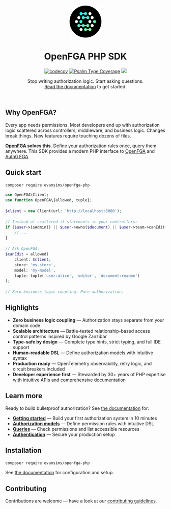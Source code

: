 <p align="center">
  <a href="https://tempestphp.com">
    <img src=".github/openfga.png" width="100" />
  </a>
</p>

<h1 align="center">OpenFGA PHP SDK</h1>

<p align="center">
  <a href="https://codecov.io/gh/evansims/openfga-php" target="_blank"><img src="https://codecov.io/gh/evansims/openfga-php/graph/badge.svg" alt="codecov" /></a>
  <a href="https://shepherd.dev/github/evansims/openfga-php" target="_blank"><img src="https://shepherd.dev/github/evansims/openfga-php/coverage.svg" alt="Psalm Type Coverage" /></a>
  <a href="https://www.bestpractices.dev/projects/10666"><img src="https://www.bestpractices.dev/projects/10666/badge"></a>
</p>

<p align="center">
  Stop writing authorization logic. Start asking questions.<br />
  <a href="/docs/README.md">Read the documentation</a> to get started.
</p>

<br />

## Why OpenFGA?

Every app needs permissions. Most developers end up with authorization logic scattered across controllers, middleware, and business logic. Changes break things. New features require touching dozens of files.

**[OpenFGA](https://openfga.dev/) solves this.** Define your authorization rules once, query them anywhere. This SDK provides a modern PHP interface to [OpenFGA](https://openfga.dev/) and [Auth0 FGA](https://auth0.com/fga).

## Quick start

```bash
composer require evansims/openfga-php
```

```php
use OpenFGA\Client;
use function OpenFGA\{allowed, tuple};

$client = new Client(url: 'http://localhost:8080');

// Instead of scattered if statements in your controllers:
if ($user->isAdmin() || $user->owns($document) || $user->team->canEdit($document)) {
    // ...
}

// Ask OpenFGA:
$canEdit = allowed(
    client: $client,
    store: 'my-store',
    model: 'my-model',
    tuple: tuple('user:alice', 'editor', 'document:readme')
);

// Zero business logic coupling. Pure authorization.
```

## Highlights

- **Zero business logic coupling** — Authorization stays separate from your domain code
- **Scalable architecture** — Battle-tested relationship-based access control patterns inspired by Google Zanzibar
- **Type-safe by design** — Complete type hints, strict typing, and full IDE support
- **Human-readable DSL** — Define authorization models with intuitive syntax
- **Production ready** — OpenTelemetry observability, retry logic, and circuit breakers included
- **Developer experience first** — Stewarded by 30+ years of PHP expertise with intuitive APIs and comprehensive documentation

## Learn more

Ready to build bulletproof authorization? See [the documentation](docs/README.md) for:

- **[Getting started](docs/Introduction.md)** — Build your first authorization system in 10 minutes
- **[Authorization models](docs/Models.md)** — Define permission rules with intuitive DSL
- **[Queries](docs/Queries.md)** — Check permissions and list accessible resources
- **[Authentication](docs/Authentication.md)** — Secure your production setup

## Installation

```bash
composer require evansims/openfga-php
```

See [the documentation](docs/README.md) for configuration and setup.

## Contributing

Contributions are welcome — have a look at our [contributing guidelines](.github/CONTRIBUTING.md).
